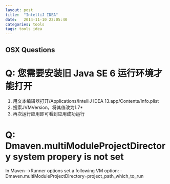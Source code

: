 ```yaml
---
layout: post
title:  "IntelliJ IDEA"
date:   2014-11-10 22:05:40
categories: tools
tags: tools idea
---
```


OSX Questions
------

Q: 您需要安装旧 Java SE 6 运行环境才能打开
======
1. 用文本编辑器打开/Applications/IntelliJ IDEA 13.app/Contents/Info.plist
2. 搜索JVMVersion，将其值改为1.7*
3. 再次运行应用即可看到应用成功运行

Q: Dmaven.multiModuleProjectDirectory system propery is not set
======
In Maven–>Runner options set a following VM option: -Dmaven.multiModuleProjectDirectory=project_path_which_to_run